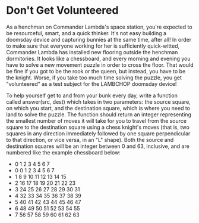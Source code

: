 Don't Get Volunteered
=====================

As a henchman on Commander Lambda's space station, you're expected to be resourceful, smart, and a quick thinker. It's not easy building a doomsday device and capturing bunnies at the same time, after all! In order to make sure that everyone working for her is sufficiently quick-witted, Commander Lambda has installed new flooring outside the henchman dormitories. It looks like a chessboard, and every morning and evening you have to solve a new movement puzzle in order to cross the floor. That would be fine if you got to be the rook or the queen, but instead, you have to be the knight. Worse, if you take too much time solving the puzzle, you get "volunteered" as a test subject for the LAMBCHOP doomsday device!

To help yourself get to and from your bunk every day, write a function called answer(src, dest) which takes in two parameters: the source square, on which you start, and the destination square, which is where you need to land to solve the puzzle. The function should return an integer representing the smallest number of moves it will take for you to travel from the source square to the destination square using a chess knight's moves (that is, two squares in any direction immediately followed by one square perpendicular to that direction, or vice versa, in an "L" shape). Both the source and destination squares will be an integer between 0 and 63, inclusive, and are numbered like the example chessboard below:

-	0	1	2	3	4	5	6	7
- 0	0	1	2	3	4	5	6	7
- 1	8	9	10	11	12	13	14	15
- 2	16	17	18	19	20	21	22	23
- 3	24	25	26	27	28	29	30	31
- 4	32	33	34	35	36	37	38	39
- 5	40	41	42	43	44	45	46	47
- 6	48	49	50	51	52	53	54	55
- 7	56	57	58	59	60	61	62	63
